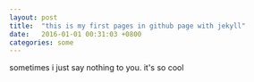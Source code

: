 ```yaml
---
layout: post
title:  "this is my first pages in github page with jekyll"
date:   2016-01-01 00:31:03 +0800
categories: some
---
```

sometimes i just say nothing to you.
it's so cool